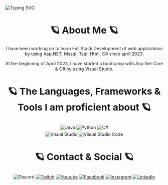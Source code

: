 ![Typing SVG](https://readme-typing-svg.demolab.com?font=Consolas&duration=3000&pause=750&center=true&vCenter=true&multiline=true&repeat=true&width=1200&height=100&lines=Hi!;I+am+Furkan+TURAL.;I+am+a+student+from+Turkey.)

<div align = "center">
	<h1 style = "font-size: 30px">🪐 About Me 🪐</h>
</div>
<div align = "center">
	<p>I have been working on to learn Full Stack Development of web applications by using Asp.NET, Mssql, Tsql, Html, C# since april 2023.</p>
	<p>At the beginning of April 2023, I have started a bootcamp with Asp.Net Core & C# by using Visual Studio.</p>
</div>

<div align = "center">
	<h1 style = "font-size: 30px">🪐 The Languages, Frameworks & Tools I am proficient about 🪐</h1>
</div>
<div align = "center">
	<a target = "_blank"><img alt = "Java" src = "https://img.shields.io/badge/-Java-3776AB?style=flat-square&logo=oracle&logoColor=white" align = "middle"></a>
	<a target = "_blank"><img alt = "Python" src = "https://img.shields.io/badge/-python-3776AB?style=flat-square&logo=Python&logoColor=white" align = "middle"></a>
	<a target = "_blank"><img alt = "C#" src = "https://img.shields.io/badge/-C%23-3776AB?style=flat-square&logo=c-sharp&logoColor=white" align = "middle"></a>
</div>
<div align = "center">
	<a target = "_blank"><img alt = "Visual Studio" src = "https://img.shields.io/badge/-Visual%20Studio-3776AB?style=flat-square&logo=visual-studio&logoColor=white" align = "middle"></a>
	<a target = "_blank"><img alt = "Visual Studio Code" src = "https://img.shields.io/badge/-Visual%20Studio%20Code-3776AB?style=flat-square&logo=visual-studio-code&logoColor=white" align = "middle"></a>
</div>

<div align = "center">
	<h1 style = "font-size: 30px">🪐 Contact & Social 🪐</h1>
</div>
<div align = "center">
	<a target = "_blank"><img alt = "Discord" src = "https://img.shields.io/badge/-headclef%239871-3776AB?style=flat-square&logo=discord&logoColor=white" align = "middle"></a>
	<a href = "https://www.twitch.tv/deofhell" target = "_blank"><img alt = "Twitch" src = "https://img.shields.io/badge/-Twitch-3776AB?style=flat-square&logo=twitch&logoColor=white" align = "middle"></a>
	<a href = "https://www.youtube.com/@headclef" target = "_blank"><img alt = "Youtube" src = "https://img.shields.io/badge/-Youtube-3776AB?style=flat-square&logo=youtube&logoColor=white" align = "middle"></a>
	<a href = "https://www.facebook.com/headcleFT/" target = "_blank"><img alt = "Facebook" src = "https://img.shields.io/badge/-Facebook-3776AB?style=flat-square&logo=facebook&logoColor=white" align = "middle"></a>
	<a href = "https://www.instagram.com/headclef/" target = "_blank"><img alt = "Instagram" src = "https://img.shields.io/badge/-Instagram-3776AB?style=flat-square&logo=instagram&logoColor=white" align = "middle"></a>
	<a href = "https://www.linkedin.com/in/furkantural" target = "_blank"><img alt = "LinkedIn" src = "https://img.shields.io/badge/-LinkedIn-3776AB?style=flat-square&logo=Linkedin&logoColor=white" align = "middle"></a>
</div>
